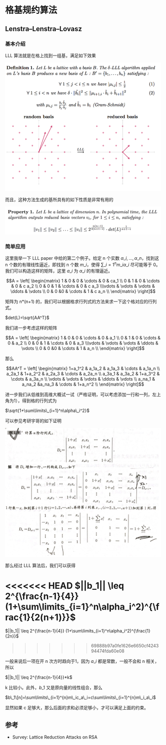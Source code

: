 # 格基规约算法

## Lenstra–Lenstra–Lovasz

### 基本介绍

LLL 算法就是在格上找到一组基，满足如下效果

![image-20180717213241784](figure/lll-def.png)

而且，这种方法生成的基所具有的如下性质是非常有用的

![image-20180717213519622](figure/lll-property.png)

### 简单应用

这里我举一下 LLL paper 中给的第二个例子。给定 n 个实数 $\alpha\_i,...,\alpha\_n$，找到这 n 个数的有理线性逼近，即找到 n 个数 $m\_i$，使得 $\sum\limits\_{i=1}^{n}m\_i\alpha\_i$ 尽可能等于 0。 我们可以构造这样的矩阵，这里 $a\_i$ 为 $\alpha\_i$ 的有理逼近。

$$A = \left[ \begin{matrix} 1 & 0 & 0 & \cdots & 0 & ca_1 \\ 0 & 1 & 0 & \cdots & 0 & c a_2 \\ 0 & 0 & 1 & \cdots & 0 & c a_3 \\\vdots & \vdots & \vdots & \ddots & \vdots \\ 0 & 0 &0 & \cdots & 1 & c a_n \\ \end{matrix} \right]$$

矩阵为 n\*(n+1) 的，我们可以根据格求行列式的方法来求一下这个格对应的行列式。

$det(L)=\sqrt{AA^T}$

我们进一步考虑这样的矩阵

$$A = \left[ \begin{matrix} 1 & 0 & 0 & \cdots & 0 & a_1 \\ 0 & 1 & 0 & \cdots & 0 & a_2 \\ 0 & 0 & 1 & \cdots & 0 & a_3 \\\vdots & \vdots & \vdots & \ddots & \vdots \\ 0 & 0 &0 & \cdots & 1 & a_n \\ \end{matrix} \right]$$

那么

$$AA^T = \left[ \begin{matrix} 1+a_1^2 & a_1a_2 & a_1a_3 & \cdots & a_1a_n \\ a_2a_1 & 1+a_2^2 & a_2a_3 & \cdots & a_2a_n \\ a_3a_1 & a_3a_2 & 1+a_3^2 & \cdots & a_3a_n \\ \vdots & \vdots & \vdots & \ddots & \vdots \\ a_na_1 & a_na_2 &a_na_3 & \cdots & 1+a_n^2 \\ \end{matrix} \right]$$

进一步我们从低维到高维大概试一试（严格证明，可以考虑添加一行和一列，左上角为1），得到格的行列式为

$\sqrt{1+\sum\limits\_{i=1}^n\alpha\_i^2}$

可以参见考研宇哥的如下证明

![](figure/lll-application2.png)

那么经过 LLL 算法后，我们可以获得

<<<<<<< HEAD
$||b\_1|| \leq 2^{\frac{n-1}{4\}} (1+\sum\limits\_{i=1}^n\alpha\_i^2)^{\frac{1}{2(n+1)\}}$
=======
$||b_1|| \leq 2^{\frac{n-1}{4}} (1+\sum\limits_{i=1}^n\alpha_i^2)^{\frac{1}{2n}}$
>>>>>>> 69888b97a0fe1626e6650cf424394474fda60e08

一般来说后一项在开 n 次方时趋向于1，因为 $a\_i$ 都是常数，一般不会和 n 相关，所以

$||b\_1|| \leq 2^{\frac{n-1}{4\}}\*k$

k 比较小。此外，$b\_1$ 又是原向量的线性组合，那么

$b\_1\[n]=\sum\limits\_{i=1}^{n}m\_ic_a\_i=c\sum\limits\_{i=1}^{n}m\_i_a\_i$

显然如果 c 足够大，那么后面的求和必须足够小，才可以满足上面的约束。

## 参考

* Survey: Lattice Reduction Attacks on RSA
